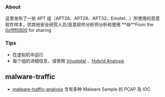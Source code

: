 ### About

这里发布了一些 APT 组（APT28、APT29、APT32、Emotet...）所使用的恶意软件样本，供其他安全研究人员/恶意软件分析师分析和使用 **:smile:**From the [0xffff0800](https://twitter.com/0xffff0800) for sharing

### Tips

- 在虚拟机中运行
- 每个组的详细信息，请使用 [Virustotal](https://www.virustotal.com/) 、[Hybrid Analysis](https://habo.qq.com/)

## malware-traffic

- [malware-traffic-analysis](https://malware-traffic-analysis.net/2022/06/27/index.html) 含有多种 Malware Sample 的 PCAP 及 IOC

